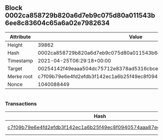 ## Block 0002ca858729b820a6d7eb9c075d80a011543b6ee8c83604c65a6a02e7982634

Attribute | Value
--- | ---
Height | 39862
Hash | 0002ca858729b820a6d7eb9c075d80a011543b6ee8c83604c65a6a02e7982634
Timestamp | 2021-04-25T06:29:18+00:00
Target | 00254142f49eaaa504dc75712e8378ad5316cbcead634704b3734b6271167cc4
Merke root | c7f09b79e6e4fd2efdb3f142ec1a6b25f49ec8f0940574aaa87ee1b3ce3f8200
Nonce | 1040088449

```

```

### Transactions

Hash | Amount
--- | ---
[c7f09b79e6e4fd2efdb3f142ec1a6b25f49ec8f0940574aaa87ee1b3ce3f8200](c7f09b79e6e4fd2efdb3f142ec1a6b25f49ec8f0940574aaa87ee1b3ce3f8200.md) | 10.00000000 SKEPTI 
